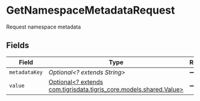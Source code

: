# GetNamespaceMetadataRequest

Request namespace metadata


## Fields

| Field                                                                                              | Type                                                                                               | Required                                                                                           | Description                                                                                        |
| -------------------------------------------------------------------------------------------------- | -------------------------------------------------------------------------------------------------- | -------------------------------------------------------------------------------------------------- | -------------------------------------------------------------------------------------------------- |
| `metadataKey`                                                                                      | *Optional<? extends String>*                                                                       | :heavy_minus_sign:                                                                                 | N/A                                                                                                |
| `value`                                                                                            | [Optional<? extends com.tigrisdata.tigris_core.models.shared.Value>](../../models/shared/Value.md) | :heavy_minus_sign:                                                                                 | N/A                                                                                                |